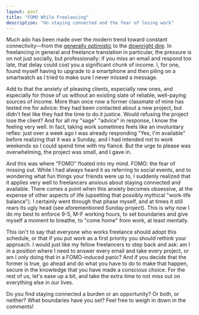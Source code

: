 ```yaml
---
layout: post
title: "FOMO While Freelancing"
description: "On staying connected and the fear of losing work"
---
```


Much ado has been made over the modern trend toward constant connectivity&mdash;from the <a href="https://www.xero.com/blog/2015/07/the-pros-and-cons-of-always-being-connected/">generally optimistic</a> to the <a href="https://techcrunch.com/2009/08/10/always-being-%E2%80%98connected%E2%80%99-is-ruining-our-way-of-life/">downright dire</a>. In freelancing in general and freelance translation in particular, the pressure is on not just socially, but professionally: if you miss an email and respond too late, that delay could cost you a significant chunk of income. I, for one, found myself having to upgrade to a smartphone and then piling on a smartwatch as I tried to make sure I never missed a message.

Add to that the anxiety of pleasing clients, especially new ones, and especially for those of us without an existing slate of reliable, well-paying sources of income. More than once now a former classmate of mine has texted me for advice: they had been contacted about a new project, but didn't feel like they had the time to do it justice. Would refusing the project lose the client? And for all my "sage" "advice" in response, I know the feeling very well. In fact, taking work sometimes feels like an involuntary reflex: just over a week ago I was already responding "Yes, I'm available" before realizing that it was a Sunday, and I had intended not to work weekends so I could spend time with my fianc&eacute;. But the urge to please was overwhelming, the project was small, and I gave in.

And this was where "FOMO" floated into my mind. FOMO: the fear of missing out. While I had always heard it as referring to social events, and to wondering what fun things your friends were up to, I suddenly realized that it applies very well to freelancers anxious about staying connected and available. There comes a point when this anxiety becomes obsessive, at the expense of other aspects of life (upsetting that possibly mythical "work-life balance"). I certainly went through that phase myself, and at times it still rears its ugly head (see aforementioned Sunday project). This is why now I do my best to enforce 9-5, M-F working hours, to set boundaries and give myself a moment to breathe, to "come home" from work, at least mentally.

This isn't to say that everyone who works freelance should adopt this schedule, or that if you put work as a first priority you should rethink your approach. I would just like my fellow freelancers to step back and ask: am I in a position where I need to answer every email and take every project, or am I only doing that in a FOMO-induced panic? And if you decide that the former is true, go ahead and do what you have to do to make that happen, secure in the knowledge that you have made a conscious choice. For the rest of us, let's ease up a bit, and take the extra time to not miss out on everything else in our lives.

Do you find staying connected a burden or an opportunity? Or both, or neither? What boundaries have you set? Feel free to weigh in down in the comments!
